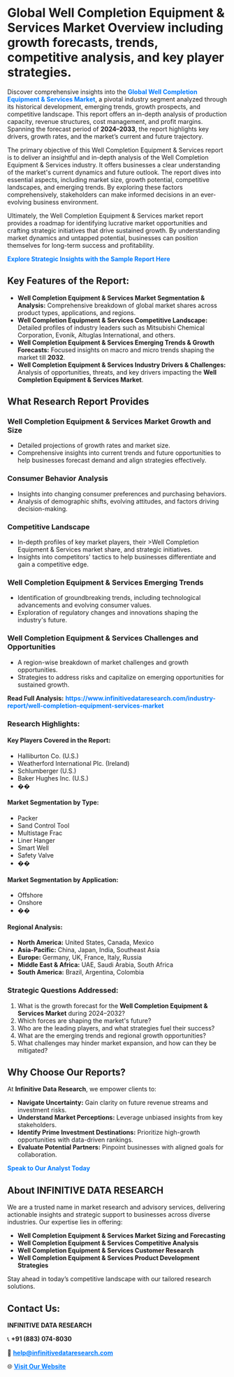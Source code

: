 <h1>Global Well Completion Equipment & Services Market Overview including growth forecasts, trends, competitive analysis, and key player strategies.</h1>
<p>
Discover comprehensive insights into the 
<a href="https://www.infinitivedataresearch.com/industry-report/well-completion-equipment-services-market" rel="dofollow" style="color: #007BFF; text-decoration: none;"><strong>Global Well Completion Equipment & Services Market</strong></a>, a pivotal industry segment analyzed through its historical development, emerging trends, growth prospects, and competitive landscape. This report offers an in-depth analysis of production capacity, revenue structures, cost management, and profit margins. Spanning the forecast period of <strong>2024–2033</strong>, the report highlights key drivers, growth rates, and the market’s current and future trajectory.
</p>
<p>
The primary objective of this Well Completion Equipment & Services report is to deliver an insightful and in-depth analysis of the Well Completion Equipment & Services industry. It offers businesses a clear understanding of the market's current dynamics and future outlook. The report dives into essential aspects, including market size, growth potential, competitive landscapes, and emerging trends. By exploring these factors comprehensively, stakeholders can make informed decisions in an ever-evolving business environment.
</p>
<p>
Ultimately, the Well Completion Equipment & Services market report provides a roadmap for identifying lucrative market opportunities and crafting strategic initiatives that drive sustained growth. By understanding market dynamics and untapped potential, businesses can position themselves for long-term success and profitability.
</p>
<p>
<a href="https://www.infinitivedataresearch.com/request-sample/reportId=107951" style="color: #007BFF; text-decoration: none;"><strong>Explore Strategic Insights with the Sample Report Here</strong></a>
</p>

<h2>Key Features of the Report:</h2>
<ul>
<li><strong>Well Completion Equipment & Services Market Segmentation & Analysis:</strong> Comprehensive breakdown of global market shares across product types, applications, and regions.</li>
<li><strong>Well Completion Equipment & Services Competitive Landscape:</strong> Detailed profiles of industry leaders such as Mitsubishi Chemical Corporation, Evonik, Altuglas International, and others.</li>
<li><strong>Well Completion Equipment & Services Emerging Trends & Growth Forecasts:</strong> Focused insights on macro and micro trends shaping the market till <strong>2032</strong>.</li>
<li><strong>Well Completion Equipment & Services Industry Drivers & Challenges:</strong> Analysis of opportunities, threats, and key drivers impacting the <strong>Well Completion Equipment & Services Market</strong>.</li>
</ul>

<h2>What Research Report Provides</h2>
<h3>Well Completion Equipment & Services Market Growth and Size</h3>
<ul>
<li>Detailed projections of growth rates and market size.</li>
<li>Comprehensive insights into current trends and future opportunities to help businesses forecast demand and align strategies effectively.</li>
</ul>

<h3>Consumer Behavior Analysis</h3>
<ul>
<li>Insights into changing consumer preferences and purchasing behaviors.</li>
<li>Analysis of demographic shifts, evolving attitudes, and factors driving decision-making.</li>
</ul>

<h3>Competitive Landscape</h3>
<ul>
<li>In-depth profiles of key market players, their >Well Completion Equipment & Services market share, and strategic initiatives.</li>
<li>Insights into competitors' tactics to help businesses differentiate and gain a competitive edge.</li>
</ul>

<h3>Well Completion Equipment & Services Emerging Trends</h3>
<ul>
<li>Identification of groundbreaking trends, including technological advancements and evolving consumer values.</li>
<li>Exploration of regulatory changes and innovations shaping the industry's future.</li>
</ul>

<h3>Well Completion Equipment & Services Challenges and Opportunities</h3>
<ul>
<li>A region-wise breakdown of market challenges and growth opportunities.</li>
<li>Strategies to address risks and capitalize on emerging opportunities for sustained growth.</li>
</ul>
<p><strong>Read Full Analysis:</strong> <a href="https://www.infinitivedataresearch.com/industry-report/well-completion-equipment-services-market" rel="dofollow" style="color: #007BFF; text-decoration: none;"><strong>https://www.infinitivedataresearch.com/industry-report/well-completion-equipment-services-market</strong></a></p>
<h3>Research Highlights:</h3>
<h4>Key Players Covered in the Report:</h4>
<ul><li>Halliburton Co. (U.S.)</li><li>Weatherford International Plc. (Ireland)</li><li>Schlumberger (U.S.)</li><li>Baker Hughes Inc. (U.S.)</li><li>��</li></ul>
<h4>Market Segmentation by Type:</h4>
<ul><li>Packer</li><li>Sand Control Tool</li><li>Multistage Frac</li><li>Liner Hanger</li><li>Smart Well</li><li>Safety Valve</li><li>��</li></ul>
<h4>Market Segmentation by Application:</h4>
<ul><li>Offshore</li><li>Onshore</li><li>��</li></ul>

<h4>Regional Analysis:</h4>
<ul>
<li><strong>North America:</strong> United States, Canada, Mexico</li>
<li><strong>Asia-Pacific:</strong> China, Japan, India, Southeast Asia</li>
<li><strong>Europe:</strong> Germany, UK, France, Italy, Russia</li>
<li><strong>Middle East & Africa:</strong> UAE, Saudi Arabia, South Africa</li>
<li><strong>South America:</strong> Brazil, Argentina, Colombia</li>
</ul>

<h3>Strategic Questions Addressed:</h3>
<ol>
<li>What is the growth forecast for the <strong>Well Completion Equipment & Services Market</strong> during 2024–2032?</li>
<li>Which forces are shaping the market's future?</li>
<li>Who are the leading players, and what strategies fuel their success?</li>
<li>What are the emerging trends and regional growth opportunities?</li>
<li>What challenges may hinder market expansion, and how can they be mitigated?</li>
</ol>

<h2>Why Choose Our Reports?</h2>
<p>At <strong>Infinitive Data Research</strong>, we empower clients to:</p>
<ul>
<li><strong>Navigate Uncertainty:</strong> Gain clarity on future revenue streams and investment risks.</li>
<li><strong>Understand Market Perceptions:</strong> Leverage unbiased insights from key stakeholders.</li>
<li><strong>Identify Prime Investment Destinations:</strong> Prioritize high-growth opportunities with data-driven rankings.</li>
<li><strong>Evaluate Potential Partners:</strong> Pinpoint businesses with aligned goals for collaboration.</li>
</ul>
<p><a href="https://www.infinitivedataresearch.com/industry-report/well-completion-equipment-services-market" rel="dofollow" style="color: #007BFF; text-decoration: none;"><strong>Speak to Our Analyst Today</strong></a></p>

<h2>About INFINITIVE DATA RESEARCH</h2>
<p>We are a trusted name in market research and advisory services, delivering actionable insights and strategic support to businesses across diverse industries. Our expertise lies in offering:</p>
<ul>
<li><strong>Well Completion Equipment & Services Market Sizing and Forecasting</strong></li>
<li><strong>Well Completion Equipment & Services Competitive Analysis</strong></li>
<li><strong>Well Completion Equipment & Services Customer Research</strong></li>
<li><strong>Well Completion Equipment & Services Product Development Strategies</strong></li>
</ul>
<p>Stay ahead in today’s competitive landscape with our tailored research solutions.</p>

<h2>Contact Us:</h2>
<p><strong>INFINITIVE DATA RESEARCH</strong></p>
<p>📞 <strong>+91 (883) 074-8030</strong></p>
<p>📧 <strong><a href="mailto:help@infinitivedataresearch.com" style="color: #007BFF;">help@infinitivedataresearch.com</a></strong></p>
<p>🌐 <strong><a href="https://www.infinitivedataresearch.com" rel="dofollow" style="color: #007BFF;">Visit Our Website</a></strong></p>